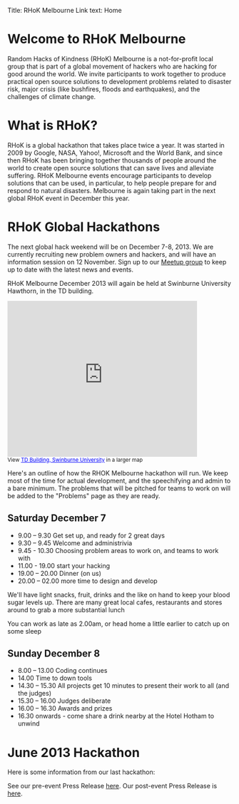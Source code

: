 Title: RHoK Melbourne
Link text: Home

# Welcome to RHoK Melbourne

Random Hacks of Kindness (RHoK) Melbourne is a not-for-profit local group that is part of a global movement of hackers who are hacking for good around the world.  We invite participants to work together to produce practical open source solutions to development problems related to disaster risk, major crisis (like bushfires, floods and earthquakes), and the challenges of climate change.

# What is RHoK?

RHoK is a global hackathon that takes place twice a year.  It was started in 2009 by Google, NASA, Yahoo!, Microsoft and the World Bank, and since then RHoK has been bringing together thousands of people around the world to create open source solutions that can save lives and alleviate suffering. 
RHoK Melbourne events encourage participants to develop solutions that can be used, in particular, to help people prepare for and respond to natural disasters.
Melbourne is again taking part in the next global RHoK event in December this year.   

# RHoK Global Hackathons

The next global hack weekend will be on December 7-8, 2013. We are currently recruiting new problem owners and hackers, and will have an information session on 12 November. Sign up to our <a href="http://www.meetup.com/Random-Hacks-of-Kindness-Melbourne">Meetup group</a> to keep up to date with the latest news and events.

RHoK Melbourne December 2013 will again be held at Swinburne University Hawthorn, in the TD building.  
<iframe width="425" height="350" frameborder="0" scrolling="no" marginheight="0" marginwidth="0" src="https://maps.google.com/maps/ms?msa=0&amp;msid=206511071284224585948.0004dc661906faf49b896&amp;ie=UTF8&amp;ll=-37.820136,145.03899&amp;spn=0,0&amp;t=m&amp;output=embed"></iframe><br /><small>View <a href="https://maps.google.com/maps/ms?msa=0&amp;msid=206511071284224585948.0004dc661906faf49b896&amp;ie=UTF8&amp;ll=-37.820136,145.03899&amp;spn=0,0&amp;t=m&amp;source=embed" style="color:#0000FF;text-align:left">TD Building, Swinburne University</a> in a larger map</small> 

Here's an outline of how the RHOK Melbourne hackathon will run. We keep most of the time for actual development, and the speechifying and admin to a bare minimum.  The problems that will be pitched for teams to work on will be added to the "Problems" page as they are ready.

## Saturday December 7

* 9.00 – 9.30 Get set up, and ready for 2 great days
* 9.30 – 9.45 Welcome and administrivia
* 9.45 - 10.30 Choosing problem areas to work on, and teams to work with
* 11.00 - 19.00 start your hacking  
* 19.00 – 20.00 Dinner (on us)
* 20.00 – 02.00 more time to design and develop

We'll have light snacks, fruit, drinks and the like on hand to keep your blood sugar levels up. There are many great local cafes, restaurants and stores around to grab a more substantial lunch  

You can work as late as 2.00am, or head home a little earlier to catch up on some sleep

## Sunday December 8

* 8.00 – 13.00 Coding continues
* 14.00 Time to down tools
* 14.30 – 15.30 All projects get 10 minutes to present their work to all (and the judges)
* 15.30 – 16.00 Judges deliberate
* 16.00 – 16.30 Awards and prizes
* 16.30 onwards - come share a drink nearby at the Hotel Hotham to unwind


# June 2013 Hackathon

Here is some information from our last hackathon:

See our pre-event Press Release <a href="/attachments/press-release-june-2013.pdf">here</a>.
Our post-event Press Release is <a href="/attachments/post-event-press-release-6-june-2013.pdf">here</a>.
